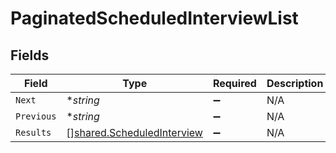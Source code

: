 # PaginatedScheduledInterviewList


## Fields

| Field                                                                           | Type                                                                            | Required                                                                        | Description                                                                     | Example                                                                         |
| ------------------------------------------------------------------------------- | ------------------------------------------------------------------------------- | ------------------------------------------------------------------------------- | ------------------------------------------------------------------------------- | ------------------------------------------------------------------------------- |
| `Next`                                                                          | **string*                                                                       | :heavy_minus_sign:                                                              | N/A                                                                             | cD0yMDIxLTAxLTA2KzAzJTNBMjQlM0E1My40MzQzMjYlMkIwMCUzQTAw                        |
| `Previous`                                                                      | **string*                                                                       | :heavy_minus_sign:                                                              | N/A                                                                             | cj1sZXdwd2VycWVtY29zZnNkc2NzUWxNMEUxTXk0ME16UXpNallsTWtJ                        |
| `Results`                                                                       | [][shared.ScheduledInterview](../../../pkg/models/shared/scheduledinterview.md) | :heavy_minus_sign:                                                              | N/A                                                                             |                                                                                 |